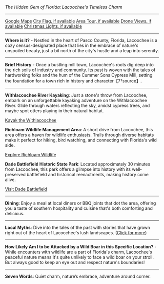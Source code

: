 *The Hidden Gem of Florida: Lacoochee's Timeless Charm*

---

[Google Maps](https://www.google.com/maps/place/Lacoochee,+FL+33537/data=!3m1!1e3)
[City Flag, if available](https://www.google.com/search?tbm=isch&q=Lacoochee+FL+Flag+Picture)
[Area Tour, if available](https://www.youtube.com/results?search_query=Lacoochee+FL+4k+tour)
[Drone Views, if available](https://www.youtube.com/results?search_query=Lacoochee+FL+4k+drone)
[Christmas Lights, if available](https://www.youtube.com/results?search_query=Lacoochee+FL+christmas+lights&sp=CAI%253D)

---

**Where is it?** - Nestled in the heart of Pasco County, Florida, Lacoochee is a cozy census-designated place that lies in the embrace of nature's unspoiled beauty, just a bit north of the city's hustle and a leap into serenity.

---

**Brief History** - Once a bustling mill town, Lacoochee's roots dig deep into the rich soils of industry and community. Its past is woven with the tales of hardworking folks and the hum of the Cummer Sons Cypress Mill, setting the foundation for a town rich in history and character【7†source】.

---

**Withlacoochee River Kayaking**: Just a stone's throw from Lacoochee, embark on an unforgettable kayaking adventure on the Withlacoochee River. Glide through waters reflecting the sky, amidst cypress trees, and maybe spot otters playing in their natural habitat.

  [Kayak the Withlacoochee](https://www.youtube.com/results?search_query=Withlacoochee+River+kayaking)

**Richloam Wildlife Management Area**: A short drive from Lacoochee, this area offers a haven for wildlife enthusiasts. Trails through diverse habitats make it perfect for hiking, bird watching, and connecting with Florida's wild side.

  [Explore Richloam Wildlife](https://www.youtube.com/results?search_query=Richloam+Wildlife+Management+Area)

**Dade Battlefield Historic State Park**: Located approximately 30 minutes from Lacoochee, this park offers a glimpse into history with its well-preserved battlefield and historical reenactments, making history come alive.

  [Visit Dade Battlefield](https://www.youtube.com/results?search_query=Dade+Battlefield+Historic+State+Park)

---

**Dining**: Enjoy a meal at local diners or BBQ joints that dot the area, offering you a taste of southern hospitality and cuisine that's both comforting and delicious.

---

**Local Myths**: Dive into the tales of the past with stories that have grown right out of the heart of Lacoochee's lush landscapes. ([Click for more](https://www.google.com/search?q=Lacoochee+FL+local+myths))

---

**How Likely Am I to be Attacked by a Wild Boar in this Specific Location?** - While encounters with wildlife are a part of Florida's charm, Lacoochee's peaceful nature means it's quite unlikely to face a wild boar on your stroll. But always good to keep an eye out and respect nature's boundaries!

---

**Seven Words**: Quiet charm, nature’s embrace, adventure around corner.